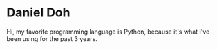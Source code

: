 # Daniel Doh

Hi, my favorite programming language is Python, because it's what I've been using for the past 3 years.